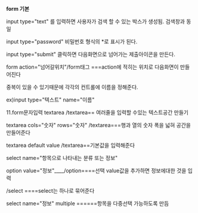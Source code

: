 

<strong>form 기본</strong>

input type="text" 를 입력하면 사용자가 검색 할 수 있는 박스가 생성됨. 검색창과 동일

input type="password" 비밀번호 형식의 *로 표시가 된다.

input type="submit" 클릭하면 다음화면으로 넘어가는 제출아이콘을 만든다.

form action="넘어갈위치"/form태그 ===action에 적히는 위치로 다음화면이 만들어진다

중복이 있을 수 있기때문에 각각의 컨트롤에 이름을 정해준다.

ex)input type="텍스트" name="이름"

11.form문자입력
textarea /textarea== 여러줄을 입력할 수있는 텍스트공간 만들기

textarea cols="숫자" rows="숫자" /textarea===행과 열의 숫자 폭을 넓혀 공간을만들어준다

textarea default value /textarea==기본값을 입력해준다

select name="항목으로 나타내는 분류 또는 정보"

option value="정보"____/option====선택      value값을 추가하면 정보에대한 것을 입력

/select                                      ====select는 하나로 묶어준다

select name="정보" multiple  ======항목을 다중선택 가능하도록 만듬
